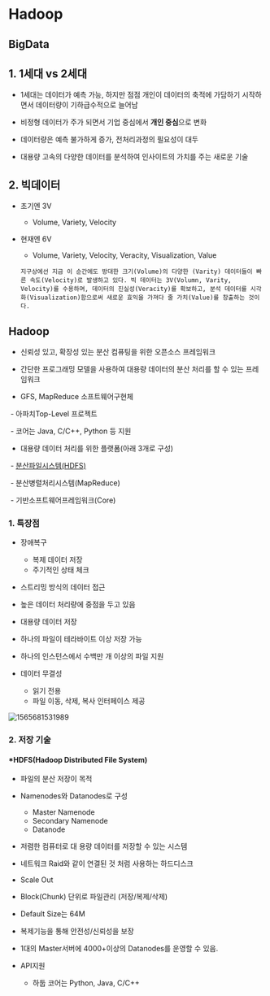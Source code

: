 # Hadoop

## 	BigData

## 	1. 1세대 vs 2세대

- 1세대는 데이터가 예측 가능, 하지만 점점 개인이 데이터의 축적에 가담하기 시작하면서 데이터량이 기하급수적으로 늘어남

- 비정형 데이터가 주가 되면서 기업 중심에서 **개인 중심**으로 변화
- 데이터량은 예측 불가하게 증가, 전처리과정의 필요성이 대두



- 대용량 고속의 다양한 데이터를 분석하여 인사이트의 가치를 주는 새로운 기술



## 	2. 빅데이터

- 초기엔 3V

  - Volume, Variety, Velocity

- 현재엔 6V

  - Volume, Variety, Velocity, Veracity, Visualization, Value

  ```bigdata
  지구상에선 지금 이 순간에도 방대한 크기(Volume)의 다양한 (Varity) 데이터들이 빠른 속도(Velocity)로 발생하고 있다. 빅 데이터는 3V(Volumn, Varity, Velocity)를 수용하며, 데이터의 진실성(Veracity)를 확보하고, 분석 데이터를 시각화(Visualization)함으로써 새로운 효익을 가져다 줄 가치(Value)를 창출하는 것이다.
  ```



## 	Hadoop

- 신뢰성 있고, 확장성 있는 분산 컴퓨팅을 위한 오픈소스 프레임워크

- 간단한 프로그래밍 모델을 사용하여 대용량 데이터의 분산 처리를 할 수 있는 프레임워크

- GFS, MapReduce 소프트웨어구현체

​     \- 아파치Top-Level 프로젝트

​     \- 코어는 Java, C/C++, Python 등 지원

- 대용량 데이터 처리를 위한 플랫폼(아래 3개로 구성)

​    \- <u>분산파일시스템(HDFS)</u>

​    \- 분산병렬처리시스템(MapReduce)

​    \- 기반소프트웨어프레임워크(Core)

### 	1. 특장점

- 장애복구
  - 복제 데이터 저장
  - 주기적인 상태 체크

-  스트리밍 방식의 데이터 접근
  - 높은 데이터 처리량에 중점을 두고 있음

-  대용량 데이터 저장
  - 하나의 파일이 테라바이트 이상 저장 가능
  - 하나의 인스턴스에서 수백만 개 이상의 파일 지원

- 데이터 무결성
  - 읽기 전용
  - 파일 이동, 삭제, 복사 인터페이스 제공

![1565681531989](C:\Users\student\AppData\Roaming\Typora\typora-user-images\1565681531989.png)





### 	2. 저장 기술	

 #### 	*HDFS(Hadoop Distributed File System)

- 파일의 분산 저장이 목적

- Namenodes와 Datanodes로 구성
  -  Master Namenode
  - Secondary Namenode
  - Datanode

-  저렴한 컴퓨터로 대 용량 데이터를 저장할 수 있는 시스템
  - 네트워크 Raid와 같이 연결된 것 처럼 사용하는 하드디스크
  - Scale Out

-  Block(Chunk) 단위로 파일관리 (저장/복제/삭제)
  - Default Size는 64M

-  복제기능을 통해 안전성/신뢰성을 보장

-  1대의 Master서버에 4000+이상의 Datanodes를 운영할 수 있음.

- API지원
  - 하둡 코어는 Python, Java, C/C++	



